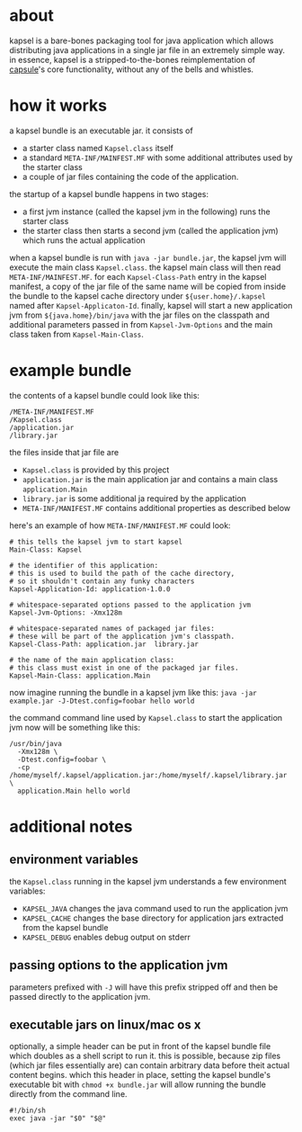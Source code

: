 
# about

kapsel is a bare-bones packaging tool for java application which allows distributing java applications in a single jar file in an extremely simple way. in essence, kapsel is a stripped-to-the-bones reimplementation of [capsule](https://github.com/puniverse/capsule)'s core functionality, without any of the bells and whistles.

# how it works

a kapsel bundle is an executable jar. it consists of
* a starter class named `Kapsel.class` itself
* a standard `META-INF/MAINFEST.MF` with some additional attributes used by the starter class
* a couple of jar files containing the code of the application.

the startup of a kapsel bundle happens in two stages:
* a first jvm instance (called the kapsel jvm in the following) runs the starter class
* the starter class then starts a second jvm (called the application jvm) which runs the actual application

when a kapsel bundle is run with `java -jar bundle.jar`, the kapsel jvm will execute the main class `Kapsel.class`. the kapsel main class will then read `META-INF/MAINFEST.MF`. for each `Kapsel-Class-Path` entry in the kapsel manifest, a copy of the jar file of the same name will be copied from inside the bundle to the kapsel cache directory under  `${user.home}/.kapsel` named after `Kapsel-Applicaton-Id`. finally, kapsel will start a new application jvm from `${java.home}/bin/java` with the jar files on the classpath and additional parameters passed in from `Kapsel-Jvm-Options` and the main class taken from `Kapsel-Main-Class`.

# example bundle

the contents of a kapsel bundle could look like this:
```
/META-INF/MANIFEST.MF
/Kapsel.class
/application.jar
/library.jar
```

the files inside that jar file are
* `Kapsel.class` is provided by this project
* `application.jar` is the main application jar and contains a main class `application.Main`
* `library.jar` is some additional ja required by the application
* `META-INF/MANIFEST.MF` contains additional properties as described below

here's an example of how `META-INF/MANIFEST.MF` could look:
```
# this tells the kapsel jvm to start kapsel
Main-Class: Kapsel

# the identifier of this application:
# this is used to build the path of the cache directory,
# so it shouldn't contain any funky characters
Kapsel-Application-Id: application-1.0.0

# whitespace-separated options passed to the application jvm
Kapsel-Jvm-Options: -Xmx128m

# whitespace-separated names of packaged jar files:
# these will be part of the application jvm's classpath.
Kapsel-Class-Path: application.jar  library.jar

# the name of the main application class:
# this class must exist in one of the packaged jar files.
Kapsel-Main-Class: application.Main
```

now imagine running the bundle in a kapsel jvm like this:
```java -jar example.jar -J-Dtest.config=foobar hello world```

the command command line used by `Kapsel.class` to start the application jvm now will be something like this:
```
/usr/bin/java
  -Xmx128m \
  -Dtest.config=foobar \
  -cp /home/myself/.kapsel/application.jar:/home/myself/.kapsel/library.jar \
  application.Main hello world
```

# additional notes

## environment variables

the `Kapsel.class` running in the kapsel jvm understands a few environment variables:
* `KAPSEL_JAVA` changes the java command used to run the application jvm
* `KAPSEL_CACHE` changes the base directory for application jars extracted from the kapsel bundle
* `KAPSEL_DEBUG` enables debug output on stderr

## passing options to the application jvm

parameters prefixed with `-J` will have this prefix stripped off and then be passed directly to the application jvm.

## executable jars on linux/mac os x

optionally, a simple header can be put in front of the kapsel bundle file which doubles as a shell script to run it. this is possible, because zip files (which jar files essentially are) can contain arbitrary data before theit actual content begins. which this header in place, setting the kapsel bundle's executable bit with `chmod +x bundle.jar` will allow running the bundle directly from the command line.

```
#!/bin/sh
exec java -jar "$0" "$@"
```
